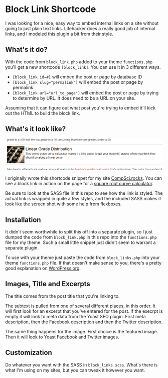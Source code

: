 # Block Link Shortcode

I was looking for a nice, easy way to embed internal links on a site without going to just plain text links. Lifehacker does a really good job of internal links, and I modeled this plugin a bit from their style.

## What's it do?

With the code from `block_link.php` added to your theme `functions.php` you'll get a new shortcode `[block_link]`. You can use it in 3 different ways.

* `[block_link id=#]` will embed the post or page by database ID
* `[block_link slug="permalink"]` will embed the post or page by permalink
* `[block_link url="url_to_page"]` will embed the post or page by trying to determine by URL. It does need to be a URL on your site.

Assuming that it can figure out what post you're trying to embed it'll kick out the HTML to build the block link.

## What's it look like?

![Block Link Example](example.png)

I originally wrote this shortcode snippet for my site [CompSci.rocks](https://compsci.rocks). You can see a block link in action on the page for a [square root curve calculator](https://compsci.rocks/square-root-curve/).

Be sure to look at the SASS file in this repo to see how the link is styled. The actual link is wrapped in quite a few styles, and the included SASS makes it look like the screen shot with some help from flexboxes.

## Installation

It didn't seem worthwhile to split this off into a separate plugin, so I just dumped the code from `block_link.php` in this repo into the `functions.php` file for my theme. Such a small little snippet just didn't seem to warrant a separate plugin.

To use with your theme just paste the code from `block_links.php` into your theme `functions.php` file. If that doesn't make sense to you, there's a pretty good explanation on [WordPress.org](https://developer.wordpress.org/themes/basics/theme-functions/).

## Images, Title and Excerpts

The title comes from the post title that you're linking to.

The subtext is pulled from one of several different places, in this order. It will first look for an excerpt that you've entered for the post. If the execrpt is empty it will look to meta data from the Yoast SEO plugin. First meta description, then the Facebook description and then the Twitter description.

The same thing happens for the image. First choice is the featured image. Then it will look to Yoast Facebook and Twitter images. 

## Customization

Do whatever you want with the SASS in `block_links.scss`. What's there is what I'm using on my sites, but you can tweak it however you want.
